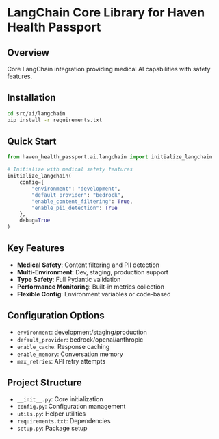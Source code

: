 # LangChain Core Library for Haven Health Passport

## Overview
Core LangChain integration providing medical AI capabilities with safety features.

## Installation
```bash
cd src/ai/langchain
pip install -r requirements.txt
```

## Quick Start
```python
from haven_health_passport.ai.langchain import initialize_langchain

# Initialize with medical safety features
initialize_langchain(
    config={
        "environment": "development",
        "default_provider": "bedrock",
        "enable_content_filtering": True,
        "enable_pii_detection": True
    },
    debug=True
)
```

## Key Features
- **Medical Safety**: Content filtering and PII detection
- **Multi-Environment**: Dev, staging, production support
- **Type Safety**: Full Pydantic validation
- **Performance Monitoring**: Built-in metrics collection
- **Flexible Config**: Environment variables or code-based

## Configuration Options
- `environment`: development/staging/production
- `default_provider`: bedrock/openai/anthropic
- `enable_cache`: Response caching
- `enable_memory`: Conversation memory
- `max_retries`: API retry attempts

## Project Structure
- `__init__.py`: Core initialization
- `config.py`: Configuration management
- `utils.py`: Helper utilities
- `requirements.txt`: Dependencies
- `setup.py`: Package setup
